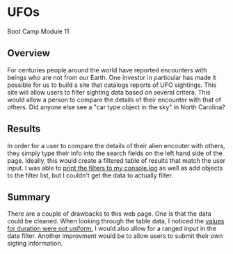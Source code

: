 # UFOs
Boot Camp Module 11

## Overview
For centuries people around the world have reported encounters with beings who are not from our Earth.  One investor in particular has made it possible for us to build a site that catalogs reports of UFO sightings.  This site will allow users to filter sighting data based on several critera.  This would allow a person to compare the details of their encounter with that of others.  Did anyone else see a "car type object in the sky" in North Carolina? 


## Results
In order for a user to compare the details of their alien encouter with others, they simply type their info into the search fields on the left hand side of the page.  Ideally, this would create a filtered table of results that match the user input.  I was able to [print the filters to my console.log](console_log.PNG) as well as add objects to the filter list, but I couldn't get the data to actually filter.

## Summary
There are a couple of drawbacks to this web page.  One is that the data could be cleaned.  When looking through the table data, I noticed the [values for duration were not uniform.](dirty_data.PNG) I would also allow for a ranged input in the date filter.  Another improvment would be to allow users to submit their own sigting information.